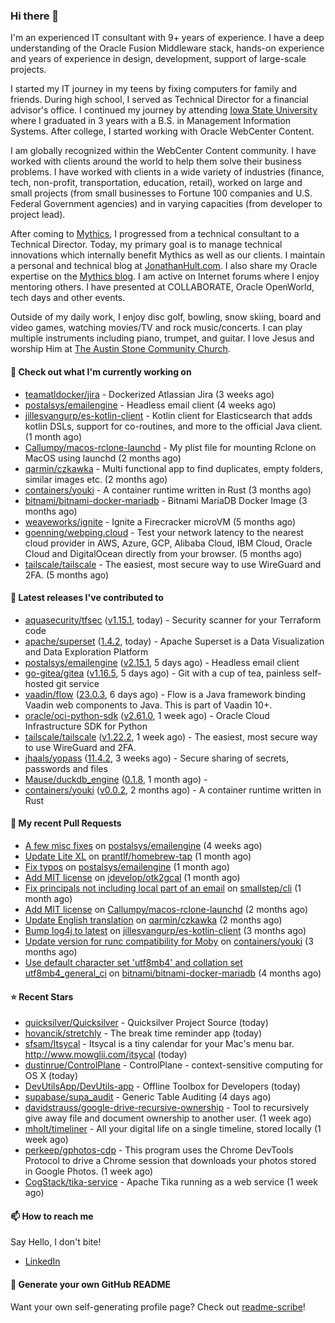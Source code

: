 ### Hi there 👋

I'm an experienced IT consultant with 9+ years of experience. I have a deep understanding of the Oracle Fusion Middleware stack, hands-on experience and years of experience in design, development, support of large-scale projects.

I started my IT journey in my teens by fixing computers for family and friends. During high school, I served as Technical Director for a financial advisor's office. I continued my journey by attending [Iowa State University](iastate.edu) where I graduated in 3 years with a B.S. in Management Information Systems. After college, I started working with Oracle WebCenter Content.

I am globally recognized within the WebCenter Content community. I have worked with clients around the world to help them solve their business problems. I have worked with clients in a wide variety of industries (finance, tech, non-profit, transportation, education, retail), worked on large and small projects (from small businesses to Fortune 100 companies and U.S. Federal Government agencies) and in varying capacities (from developer to project lead).

After coming to [Mythics](https://www.mythics.com/), I progressed from a technical consultant to a Technical Director. Today, my primary goal is to manage technical innovations which internally benefit Mythics as well as our clients. I maintain a personal and technical blog at [JonathanHult.com](https://jonathanhult.com). I also share my Oracle expertise on the [Mythics blog](https://www.mythics.com/about/blog/). I am active on Internet forums where I enjoy mentoring others. I have presented at COLLABORATE, Oracle OpenWorld, tech days and other events.

Outside of my daily work, I enjoy disc golf, bowling, snow skiing, board and video games, watching movies/TV and rock music/concerts. I can play multiple instruments including piano, trumpet, and guitar. I love Jesus and worship Him at [The Austin Stone Community Church](https://austinstone.org/).

#### 👷 Check out what I'm currently working on

- [teamatldocker/jira](https://github.com/teamatldocker/jira) - Dockerized Atlassian Jira (3 weeks ago)
- [postalsys/emailengine](https://github.com/postalsys/emailengine) - Headless email client (4 weeks ago)
- [jillesvangurp/es-kotlin-client](https://github.com/jillesvangurp/es-kotlin-client) - Kotlin client for Elasticsearch that adds kotlin DSLs, support for co-routines, and more to the official Java client. (1 month ago)
- [Callumpy/macos-rclone-launchd](https://github.com/Callumpy/macos-rclone-launchd) - My plist file for mounting Rclone on MacOS using launchd (2 months ago)
- [qarmin/czkawka](https://github.com/qarmin/czkawka) - Multi functional app to find duplicates, empty folders, similar images etc. (2 months ago)
- [containers/youki](https://github.com/containers/youki) - A container runtime written in Rust (3 months ago)
- [bitnami/bitnami-docker-mariadb](https://github.com/bitnami/bitnami-docker-mariadb) - Bitnami MariaDB Docker Image (3 months ago)
- [weaveworks/ignite](https://github.com/weaveworks/ignite) - Ignite a Firecracker microVM (5 months ago)
- [goenning/webping.cloud](https://github.com/goenning/webping.cloud) - Test your network latency to the nearest cloud provider in AWS, Azure, GCP, Alibaba Cloud, IBM Cloud, Oracle Cloud and DigitalOcean directly from your browser. (5 months ago)
- [tailscale/tailscale](https://github.com/tailscale/tailscale) - The easiest, most secure way to use WireGuard and 2FA. (5 months ago)

#### 🔭 Latest releases I've contributed to

- [aquasecurity/tfsec](https://github.com/aquasecurity/tfsec) ([v1.15.1](https://github.com/aquasecurity/tfsec/releases/tag/v1.15.1), today) - Security scanner for your Terraform code
- [apache/superset](https://github.com/apache/superset) ([1.4.2](https://github.com/apache/superset/releases/tag/1.4.2), today) - Apache Superset is a Data Visualization and Data Exploration Platform
- [postalsys/emailengine](https://github.com/postalsys/emailengine) ([v2.15.1](https://github.com/postalsys/emailengine/releases/tag/v2.15.1), 5 days ago) - Headless email client
- [go-gitea/gitea](https://github.com/go-gitea/gitea) ([v1.16.5](https://github.com/go-gitea/gitea/releases/tag/v1.16.5), 5 days ago) - Git with a cup of tea, painless self-hosted git service
- [vaadin/flow](https://github.com/vaadin/flow) ([23.0.3](https://github.com/vaadin/flow/releases/tag/23.0.3), 6 days ago) - Flow is a Java framework binding Vaadin web components to Java. This is part of Vaadin 10&#43;.
- [oracle/oci-python-sdk](https://github.com/oracle/oci-python-sdk) ([v2.61.0](https://github.com/oracle/oci-python-sdk/releases/tag/v2.61.0), 1 week ago) - Oracle Cloud Infrastructure SDK for Python
- [tailscale/tailscale](https://github.com/tailscale/tailscale) ([v1.22.2](https://github.com/tailscale/tailscale/releases/tag/v1.22.2), 1 week ago) - The easiest, most secure way to use WireGuard and 2FA.
- [jhaals/yopass](https://github.com/jhaals/yopass) ([11.4.2](https://github.com/jhaals/yopass/releases/tag/11.4.2), 3 weeks ago) - Secure sharing of secrets, passwords and files 
- [Mause/duckdb_engine](https://github.com/Mause/duckdb_engine) ([0.1.8](https://github.com/Mause/duckdb_engine/releases/tag/0.1.8), 1 month ago) - 
- [containers/youki](https://github.com/containers/youki) ([v0.0.2](https://github.com/containers/youki/releases/tag/v0.0.2), 2 months ago) - A container runtime written in Rust

#### 🔨 My recent Pull Requests

- [A few misc fixes](https://github.com/postalsys/emailengine/pull/117) on [postalsys/emailengine](https://github.com/postalsys/emailengine) (4 weeks ago)
- [Update Lite XL](https://github.com/prantlf/homebrew-tap/pull/1) on [prantlf/homebrew-tap](https://github.com/prantlf/homebrew-tap) (1 month ago)
- [Fix typos](https://github.com/postalsys/emailengine/pull/112) on [postalsys/emailengine](https://github.com/postalsys/emailengine) (1 month ago)
- [Add MIT license](https://github.com/jdevelop/otk2gcal/pull/1) on [jdevelop/otk2gcal](https://github.com/jdevelop/otk2gcal) (1 month ago)
- [Fix principals not including local part of an email](https://github.com/smallstep/cli/pull/635) on [smallstep/cli](https://github.com/smallstep/cli) (1 month ago)
- [Add MIT license](https://github.com/Callumpy/macos-rclone-launchd/pull/1) on [Callumpy/macos-rclone-launchd](https://github.com/Callumpy/macos-rclone-launchd) (2 months ago)
- [Update English translation](https://github.com/qarmin/czkawka/pull/585) on [qarmin/czkawka](https://github.com/qarmin/czkawka) (2 months ago)
- [Bump log4j to latest](https://github.com/jillesvangurp/es-kotlin-client/pull/76) on [jillesvangurp/es-kotlin-client](https://github.com/jillesvangurp/es-kotlin-client) (3 months ago)
- [Update version for runc compatibility for Moby](https://github.com/containers/youki/pull/530) on [containers/youki](https://github.com/containers/youki) (3 months ago)
- [Use default character set &#39;utf8mb4&#39; and collation set utf8mb4_general_ci](https://github.com/bitnami/bitnami-docker-mariadb/pull/255) on [bitnami/bitnami-docker-mariadb](https://github.com/bitnami/bitnami-docker-mariadb) (4 months ago)

#### ⭐ Recent Stars

- [quicksilver/Quicksilver](https://github.com/quicksilver/Quicksilver) - Quicksilver Project Source (today)
- [hovancik/stretchly](https://github.com/hovancik/stretchly) - The break time reminder app (today)
- [sfsam/Itsycal](https://github.com/sfsam/Itsycal) - Itsycal is a tiny calendar for your Mac&#39;s menu bar. http://www.mowglii.com/itsycal (today)
- [dustinrue/ControlPlane](https://github.com/dustinrue/ControlPlane) - ControlPlane - context-sensitive computing for OS X (today)
- [DevUtilsApp/DevUtils-app](https://github.com/DevUtilsApp/DevUtils-app) - Offline Toolbox for Developers (today)
- [supabase/supa_audit](https://github.com/supabase/supa_audit) - Generic Table Auditing (4 days ago)
- [davidstrauss/google-drive-recursive-ownership](https://github.com/davidstrauss/google-drive-recursive-ownership) - Tool to recursively give away file and document ownership to another user. (1 week ago)
- [mholt/timeliner](https://github.com/mholt/timeliner) - All your digital life on a single timeline, stored locally (1 week ago)
- [perkeep/gphotos-cdp](https://github.com/perkeep/gphotos-cdp) - This program uses the Chrome DevTools Protocol to drive a Chrome session that downloads your photos stored in Google Photos. (1 week ago)
- [CogStack/tika-service](https://github.com/CogStack/tika-service) - Apache Tika running as a web service (1 week ago)

#### 📫 How to reach me

Say Hello, I don't bite!

- [LinkedIn](https://www.linkedin.com/in/jonathanhult)

#### 📖 Generate your own GitHub README

Want your own self-generating profile page? Check out [readme-scribe](https://github.com/muesli/readme-scribe)!
